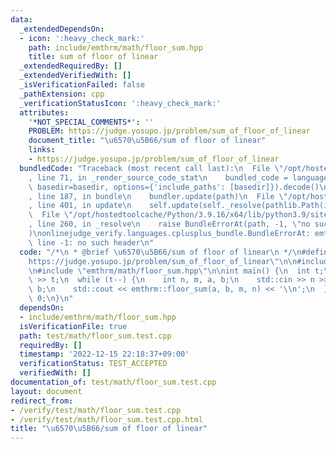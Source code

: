 ```yaml
---
data:
  _extendedDependsOn:
  - icon: ':heavy_check_mark:'
    path: include/emthrm/math/floor_sum.hpp
    title: sum of floor of linear
  _extendedRequiredBy: []
  _extendedVerifiedWith: []
  _isVerificationFailed: false
  _pathExtension: cpp
  _verificationStatusIcon: ':heavy_check_mark:'
  attributes:
    '*NOT_SPECIAL_COMMENTS*': ''
    PROBLEM: https://judge.yosupo.jp/problem/sum_of_floor_of_linear
    document_title: "\u6570\u5B66/sum of floor of linear"
    links:
    - https://judge.yosupo.jp/problem/sum_of_floor_of_linear
  bundledCode: "Traceback (most recent call last):\n  File \"/opt/hostedtoolcache/Python/3.9.16/x64/lib/python3.9/site-packages/onlinejudge_verify/documentation/build.py\"\
    , line 71, in _render_source_code_stat\n    bundled_code = language.bundle(stat.path,\
    \ basedir=basedir, options={'include_paths': [basedir]}).decode()\n  File \"/opt/hostedtoolcache/Python/3.9.16/x64/lib/python3.9/site-packages/onlinejudge_verify/languages/cplusplus.py\"\
    , line 187, in bundle\n    bundler.update(path)\n  File \"/opt/hostedtoolcache/Python/3.9.16/x64/lib/python3.9/site-packages/onlinejudge_verify/languages/cplusplus_bundle.py\"\
    , line 401, in update\n    self.update(self._resolve(pathlib.Path(included), included_from=path))\n\
    \  File \"/opt/hostedtoolcache/Python/3.9.16/x64/lib/python3.9/site-packages/onlinejudge_verify/languages/cplusplus_bundle.py\"\
    , line 260, in _resolve\n    raise BundleErrorAt(path, -1, \"no such header\"\
    )\nonlinejudge_verify.languages.cplusplus_bundle.BundleErrorAt: emthrm/math/floor_sum.hpp:\
    \ line -1: no such header\n"
  code: "/*\n * @brief \u6570\u5B66/sum of floor of linear\n */\n#define PROBLEM \"\
    https://judge.yosupo.jp/problem/sum_of_floor_of_linear\"\n\n#include <iostream>\n\
    \n#include \"emthrm/math/floor_sum.hpp\"\n\nint main() {\n  int t;\n  std::cin\
    \ >> t;\n  while (t--) {\n    int n, m, a, b;\n    std::cin >> n >> m >> a >>\
    \ b;\n    std::cout << emthrm::floor_sum(a, b, m, n) << '\\n';\n  }\n  return\
    \ 0;\n}\n"
  dependsOn:
  - include/emthrm/math/floor_sum.hpp
  isVerificationFile: true
  path: test/math/floor_sum.test.cpp
  requiredBy: []
  timestamp: '2022-12-15 22:18:37+09:00'
  verificationStatus: TEST_ACCEPTED
  verifiedWith: []
documentation_of: test/math/floor_sum.test.cpp
layout: document
redirect_from:
- /verify/test/math/floor_sum.test.cpp
- /verify/test/math/floor_sum.test.cpp.html
title: "\u6570\u5B66/sum of floor of linear"
---
```

